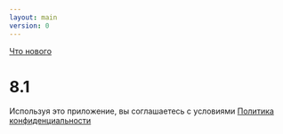 ```yaml
---
layout: main
version: 0
---
```

[Что нового](/wiki/what-is-new/ru)

# 8.1

Используя это приложение, вы соглашаетесь с условиями [Политика конфиденциальности](/wiki/PrivacyPolicy/ru)

